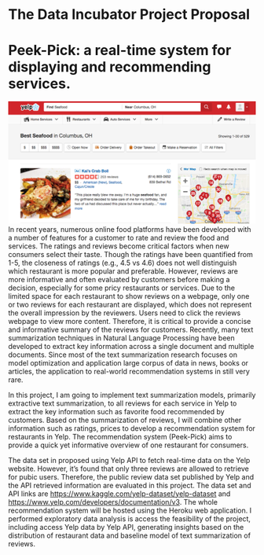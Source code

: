 # The Data Incubator Project Proposal

# Peek-Pick: a real-time system for displaying and recommending services.

![yelp image](README-images/yelp.jpg)
In recent years, numerous online food platforms have been developed with a number of features for a customer to rate and review the food and services. The ratings and reviews become critical factors when new consumers select their taste. Though the ratings have been quantified from 1-5, the closeness of ratings (e.g., 4.5 vs 4.6) does not well distinguish which restaurant is more popular and preferable. However, reviews are more informative and often evaluated by customers before making a decision, especially for some pricy restaurants or services. Due to the limited space for each restaurant to show reviews on a webpage, only one or two reviews for each restaurant are displayed, which does not represent the overall impression by the reviewers. Users need to click the reviews webpage to view more content. Therefore, it is critical to provide a concise and informative summary of the reviews for customers. Recently, many text summarization techniques in Natural Language Processing have been developed to extract key information across a single document and multiple documents. Since most of the text summarization research focuses on model optimization and application large corpus of data in news, books or articles, the application to real-world recommendation systems in still very rare.

In this project, I am going to implement text summarization models, primarily extractive text summarization, to all reviews for each service in Yelp to extract the key information such as favorite food recommended by customers. Based on the summarization of reviews, I will combine other information such as ratings, prices to develop a recommendation system for restaurants in Yelp. The recommendation system (Peek-Pick) aims to provide a quick yet informative overview of one restaurant for consumers.

The data set in proposed using Yelp API to fetch real-time data on the Yelp website. However, it’s found that only three reviews are allowed to retrieve for pubic users. Therefore, the public review data set published by Yelp and the API retrieved information are evaluated in this project. The data set and API links are https://www.kaggle.com/yelp-dataset/yelp-dataset and https://www.yelp.com/developers/documentation/v3. The whole recommendation system will be hosted using the Heroku web application. I performed exploratory data analysis is access the feasibility of the project, including access Yelp data by Yelp API, generating insights based on the distribution of restaurant data and baseline model of text summarization of reviews.
